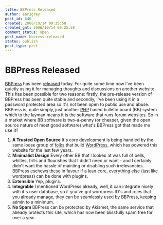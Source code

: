 ```yaml
---
title: BBPress Released
author: ear1grey
post_id: 640
created: 2006/10/14 09:25:58
created_gmt: 2006/10/14 09:25:58
comment_status: open
post_name: bbpress-released
status: publish
post_type: post
---
```


# BBPress Released

[BBPress](http://bbpress.org) has been [released](http://bbpress.org/blog/2006/10/bbpress-072/) today.  For quite some time now I've been quietly using it for managing thoughts and discussions on another website.  This has been possible for two reasons: firstly, the pre-release version of BBPress has been quite stable and secondly, I've been using it in a password protected area so it's not been open to public use and abuse.  BBPress is, quite simply, just another [PHP](http://en.wikipedia.org/wiki/PHP) based bulletin board (BB) system which to the layman means it is the software that runs forum websites.  So in a market where BB software is two-a-penny (or cheaper, given the open source nature of most good software) what's BBPress got that made me use it?

1.  **A Trusted Open Source**
    It's core development is being handled by the same loose group of [folks](http://automattic.com) that build [WordPress](http://wordpres.org), which has powered this website for the last few years.
2.  **Minimalist Design**
    Every other BB that I looked at was full of bells, whitles, frills and flourishes that I didn't need or want - and I certainly didn't want the hassle of mainting or disabling such irrelevancies. BBPress eschews these in favour if a lean core, everything else (just like wordpress) can be done with plugins.
3.  **Extensible**
    Yep, plugins.
4.  **Integrable**
    I mentioned WordPress already, well, it can integrate nicely with it's user database, so if you've got wordpress ID's and roles that you already manage, they can be seamlessly used by BBPress, keeping admin to a minimum.
5.  **No Spam**
    BBPress can be protected by Akismet, the same service that already protects this site, which has now been blissfully spam free for over a year.
